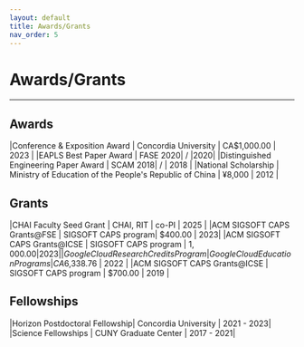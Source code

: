 ```yaml
---
layout: default
title: Awards/Grants
nav_order: 5
---
```


# Awards/Grants

----


## Awards

|Conference & Exposition Award | Concordia University | CA$1,000.00 | 2023 |
|EAPLS Best Paper Award | FASE 2020| / |2020|
|Distinguished Engineering Paper Award | SCAM 2018| / | 2018 | 
|National Scholarship | Ministry of Education of the People's Republic of China | ¥8,000   | 2012 | 

## Grants

|CHAI Faculty Seed Grant | CHAI, RIT | co-PI | 2025 |
|ACM SIGSOFT CAPS Grants@FSE | SIGSOFT CAPS program| $400.00 | 2023|
|ACM SIGSOFT CAPS Grants@ICSE | SIGSOFT CAPS program | $1,000.00 | 2023 | 
|Google Cloud Research Credits Program | Google Cloud Education Programs | CA$6,338.76 | 2022 |
|ACM SIGSOFT CAPS Grants@ICSE | SIGSOFT CAPS program | $700.00 | 2019 | 


## Fellowships

|Horizon Postdoctoral Fellowship| Concordia University | 2021 - 2023|
|Science Fellowships |  CUNY Graduate Center | 2017 - 2021|
